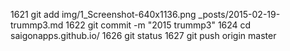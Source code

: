  1621  git add img/1_Screenshot-640x1136.png _posts/2015-02-19-trummp3.md
 1622  git commit -m "2015 trummp3"
 1624  cd saigonapps.github.io/
 1626  git status
 1627  git push origin master
